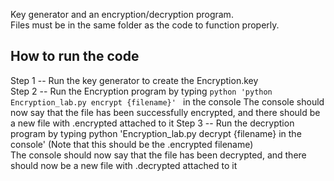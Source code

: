 Key generator and an encryption/decryption program.  
Files must be in the same folder as the code to function properly.  
## How to run the code  
Step 1 -- Run the key generator to create the Encryption.key  
Step 2 -- Run the Encryption program by typing ```python
'python Encryption_lab.py encrypt {filename}' ``` in the console
The console should now say that the file has been successfully encrypted, and there should be a new file with .encrypted attached to it
Step 3 -- Run the decryption program by typing python 'Encryption_lab.py decrypt {filename} in the console' (Note that this should be the .encrypted filename)  
The console should now say that the file has been decrypted, and there should now be a new file with .decrypted attached to it  
